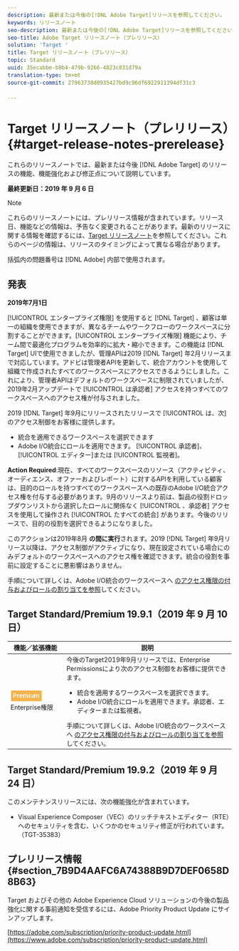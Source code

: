 ```yaml
---
description: 最新または今後の[!DNL Adobe Target]リリースを参照してください。
keywords: リリースノート
seo-description: 最新または今後の[!DNL Adobe Target]リリースを参照してください。
seo-title: Adobe Target リリースノート（プレリリース）
solution: 'Target '
title: Target リリースノート（プレリリース）
topic: Standard
uuid: 35ecabbe-b8b4-479b-9266-4823c831d79a
translation-type: tm+mt
source-git-commit: 27963738d0935427bd9c96df6922911394df31c3

---
```



# Target リリースノート（プレリリース）{#target-release-notes-prerelease}

これらのリリースノートでは、最新または今後 [!DNL Adobe Target] のリリースの機能、機能強化および修正点について説明しています。

**最終更新日：2019 年 9 月 6 日**

>[!NOTE]
>
>これらのリリースノートには、プレリリース情報が含まれています。リリース日、機能などの情報は、予告なく変更されることがあります。最新のリリースに関する情報を確認するには、[Target リリースノート](release-notes.md)を参照してください。これらのページの情報は、リリースのタイミングによって異なる場合があります。
>
>括弧内の問題番号は [!DNL Adobe] 内部で使用されます。

## 発表

**2019年7月1日**

[!UICONTROL エンタープライズ権限] を使用すると [!DNL Target] 、顧客は単一の組織を使用できますが、異なるチームやワークフローのワークスペースに分割することができます。[!UICONTROL エンタープライズ権限] 機能により、チーム間で最適化プログラムを効率的に拡大・縮小できます。この機能は [!DNL Target] UIで使用できましたが、管理APIは2019 [!DNL Target] 年2月リリースまで対応しています。アドビは管理者APIを更新して、統合アカウントを使用して組織で作成されたすべてのワークスペースにアクセスできるようにしました。これにより、管理者APIはデフォルトのワークスペースに制限されていましたが、2019年2月アップデートで [!UICONTROL は承認者] アクセスを持つすべてのワークスペースへのアクセス権が付与されました。

2019 [!DNL Target] 年9月にリリースされたリリースで [!UICONTROL は、次] のアクセス制御をお客様に提供します。

* 統合を適用できるワークスペースを選択できます
* Adobe I/O統合にロールを適用できます。 [!UICONTROL 承認者]、 [!UICONTROL エディター]または [!UICONTROL 監視者]。

**Action Required**:現在、すべてのワークスペースのリソース（アクティビティ、オーディエンス、オファーおよびレポート）に対するAPIを利用している顧客は、目的のロールを持つすべてのワークスペースへの既存のAdobe I/O統合アクセス権を付与する必要があります。9月のリリースより前は、製品の役割ドロップダウンリストから選択したロールに関係なく [!UICONTROL 、承認者] アクセスを使用して操作され [!UICONTROL たすべての統合] があります。今後のリリースで、目的の役割を選択できるようになりました。

このアクションは2019年8月 **の間に実行**&#x200B;されます。2019 [!DNL Target] 年9月リリース以降は、アクセス制御がアクティブになり、現在設定されている場合にのみデフォルトのワークスペースへのアクセス権を確認できます。統合の役割を事前に設定することに悪影響はありません。

手順について詳しくは、Adobe I/O統合のワークスペースへ [のアクセス権限の付与およびロールの割り当てを参照](/help/administrating-target/c-user-management/property-channel/configure-adobe-io-integration.md)してください。

## Target Standard/Premium 19.9.1（2019 年 9 月 10 日）

| 機能／拡張機能 | 説明 |
| --- | --- |
| ![Premiumバッジ](/help/assets/premium.png) Enterprise権限 | 今後のTarget2019年9月リリースでは、Enterprise Permissionsにより次のアクセス制御をお客様に提供できます。<UL><li>統合を適用するワークスペースを選択できます。</li><li>Adobe I/O統合にロールを適用できます。承認者、エディターまたは監視者。</li></ul>手順について詳しくは、Adobe I/O統合のワークスペースへ [のアクセス権限の付与およびロールの割り当てを参照](/help/administrating-target/c-user-management/property-channel/configure-adobe-io-integration.md)してください。 |

## Target Standard/Premium 19.9.2（2019 年 9 月 24 日）

このメンテナンスリリースには、次の機能強化が含まれています。

* Visual Experience Composer（VEC）のリッチテキストエディター（RTE）へのセキュリティを含む、いくつかのセキュリティ修正が行われています。（TGT-35383）

## プレリリース情報 {#section_7B9D4AAFC6A74388B9D7DEF0658D8B63}

Target およびその他の Adobe Experience Cloud ソリューションの今後の製品強化に関する事前通知を受信するには、Adobe Priority Product Update にサインアップします。

[https://adobe.com/subscription/priority-product-update.html](https://www.adobe.com/subscription/priority-product-update.html)
